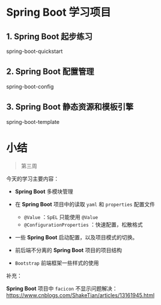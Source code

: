 # Spring Boot 学习项目

## 1. Spring Boot 起步练习
spring-boot-quickstart

## 2. Spring Boot 配置管理
spring-boot-config

## 3. Spring Boot 静态资源和模板引擎
spring-boot-template



# 小结

> 第三周

今天的学习主要内容：

- **Spring Boot** 多模块管理

- 在 **Spring Boot** 项目中的读取 `yaml` 和 `properties` 配置文件
  - `@Value` ：`SpEL` 只能使用 `@Value`
  - `@ConfigurationProperties` ：快速配置，松散格式
- 一些 **Spring Boot** 启动配置，以及项目模式的切换。
- 前后端不分离的 **Spring Boot** 项目的项目结构
- `Bootstrap` 前端框架一些样式的使用

补充：

**Spring Boot** 项目中 `facicon` 不显示问题解决：https://www.cnblogs.com/ShakeTian/articles/13161945.html

